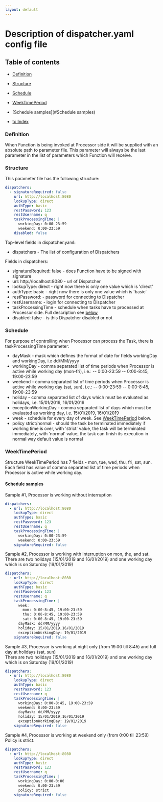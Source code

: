 ```yaml
---
layout: default
---
```


# Description of dispatcher.yaml config file

## Table of contents

- [Definition](#definition)
- [Structure](#structure)
- [Schedule](#Schedule)
- [WeekTimePeriod](#WeekTimePeriod)
- [Schedule samples](#Schedule samples)

- [to Index](/index)


### Definition

When Function is being invoked at Processor side it will be supplied with an absolute path to parameter file. 
This parameter will always be the last parameter in the list of parameters which Function will receive.

### Structure

This parameter file has the following structure:   

```yaml
dispatchers:   
  - signatureRequired: false
    url: http://localhost:8080   
    lookupType: direct   
    authType: basic   
    restPassword: 123   
    restUsername: q   
    taskProcessingTime: |   
      workingDay: 0:00-23:59   
      weekend: 0:00-23:59   
    disabled: false
```

Top-level fields in dispatcher.yaml:   
- dispatchers - The list of configuration of Dispatchers
      
Fields in dispatchers:
- signatureRequired: false - does Function have to be signed with signature  
- url: http://localhost:8080 <string> - url of Dispatcher  
- lookupType: direct - right now there is only one value which is 'direct'  
- authType: basic - right now there is only one value which is 'basic'  
- restPassword: <string> - password for connecting to Dispatcher  
- restUsername: <String> - login for connecting to Dispatcher  
- taskProcessingTime <String> - schedule when tasks have to processed at Processor side. 
    Full description see [below](#schedule)   
- disabled: false - is this Dispatcher disabled or not
      
      
### Schedule   
      
For purpose of controlling when Processor can process the Task, there is taskProcessingTime parameter:

- dayMask - mask which defines the format of date for fields workingDay and workingDay, i.e dd/MM/yyyy   
- workingDay - comma separated list of time periods when Processor is active while working day (mon-fri), i.e.:
    -- 0:00-23:59 
    -- 0:00-8:45, 19:00-23:59 
- weekend - comma separated list of time periods when Processor is active while working day (sat, sun), i.e.:
    -- 0:00-23:59 
    -- 0:00-8:45, 19:00-23:59 
- holiday - comma separated list of days which must be evaluated as holidays, i.e. 15/01/2019, 16/01/2019
- exceptionWorkingDay - comma separated list of days which must be evaluated as working day, 
    i.e. 15/01/2019, 16/01/2019
- week <WeekTimePeriod> - schedule for every day of week. See [WeekTimePeriod](#weektimeperiod) below.
- policy strict/normal - should the task be terminated immediately if working time is over,
             with 'strict' value, the task will be terminated immediately, 
             with 'normal' value, the task can finish its execution in normal way
             default value is normal      

### WeekTimePeriod
Structure WeekTimePeriod has 7 fields - mon, tue, wed, thu, fri, sat, sun. 
Each field has value of comma separated list of time periods when Processor is active while working day.

#### Schedule samples

Sample \#1, Processor is working without interruption

```yaml
dispatchers:   
  - url: http://localhost:8080   
    lookupType: direct   
    authType: basic   
    restPassword: 123   
    restUsername: q   
    taskProcessingTime: |   
      workingDay: 0:00-23:59   
      weekend: 0:00-23:59   
    signatureRequired: false   
```   

Sample \#2, Processor is working with interruption on mon, the, and sat. 
There are two holidays (15/01/2019 and 16/01/2019) and one working day which is on Saturday (19/01/2019)  

```yaml
dispatchers:   
  - url: http://localhost:8080   
    lookupType: direct   
    authType: basic   
    restPassword: 123   
    restUsername: q   
    taskProcessingTime: |   
      week:
        mon: 0:00-8:45, 19:00-23:59
        thu: 0:00-8:45, 19:00-23:59
        sat: 0:00-8:45, 19:00-23:59
      dayMask: dd/MM/yyyy
      holiday: 15/01/2019,16/01/2019
      exceptionWorkingDay: 19/01/2019
    signatureRequired: false   
```

Sample \#3, Processor is working at night only (from 19:00 till 8:45) and full day at holidays (sat, sun)  
There are two holidays (15/01/2019 and 16/01/2019) and one working day which is on Saturday (19/01/2019)

```yaml
dispatchers:   
  - url: http://localhost:8080   
    lookupType: direct   
    authType: basic   
    restPassword: 123   
    restUsername: q   
    taskProcessingTime: |   
      workingDay: 0:00-8:45, 19:00-23:59
      weekend: 0:00-23:59
      dayMask: dd/MM/yyyy
      holiday: 15/01/2019,16/01/2019
      exceptionWorkingDay: 19/01/2019
    signatureRequired: false   
```

Sample \#4, Processor is working at weekend only (from 0:00 till 23:59)
Policy is strict.  

```yaml
dispatchers:   
  - url: http://localhost:8080   
    lookupType: direct   
    authType: basic   
    restPassword: 123   
    restUsername: q   
    taskProcessingTime: |   
      workingDay: 0:00-0:00
      weekend: 0:00-23:59
      policy: strict
    signatureRequired: false   
```


